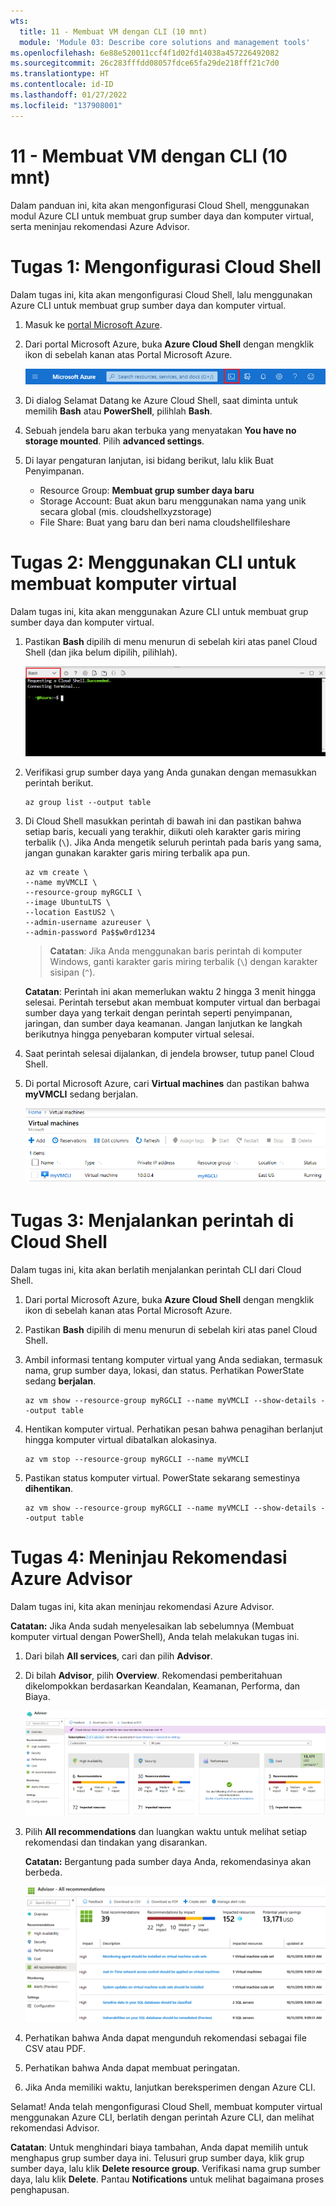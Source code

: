 ```yaml
---
wts:
  title: 11 - Membuat VM dengan CLI (10 mnt)
  module: 'Module 03: Describe core solutions and management tools'
ms.openlocfilehash: 6e88e520011ccf4f1d02fd14038a457226492082
ms.sourcegitcommit: 26c283fffdd08057fdce65fa29de218fff21c7d0
ms.translationtype: HT
ms.contentlocale: id-ID
ms.lasthandoff: 01/27/2022
ms.locfileid: "137908001"
---
```

# <a name="11---create-a-vm-with-the-cli-10-min"></a>11 - Membuat VM dengan CLI (10 mnt)

Dalam panduan ini, kita akan mengonfigurasi Cloud Shell, menggunakan modul Azure CLI untuk membuat grup sumber daya dan komputer virtual, serta meninjau rekomendasi Azure Advisor. 

# <a name="task-1-configure-the-cloud-shell"></a>Tugas 1: Mengonfigurasi Cloud Shell 

Dalam tugas ini, kita akan mengonfigurasi Cloud Shell, lalu menggunakan Azure CLI untuk membuat grup sumber daya dan komputer virtual.  

1. Masuk ke [portal Microsoft Azure](https://portal.azure.com).

2. Dari portal Microsoft Azure, buka **Azure Cloud Shell** dengan mengklik ikon di sebelah kanan atas Portal Microsoft Azure.

    ![Cuplikan layar ikon Portal Microsoft Azure, Azure Cloud Shell.](../images/1002.png)
   
3. Di dialog Selamat Datang ke Azure Cloud Shell, saat diminta untuk memilih **Bash** atau **PowerShell**, pilihlah **Bash**. 

4. Sebuah jendela baru akan terbuka yang menyatakan **You have no storage mounted**. Pilih **advanced settings**.

5. Di layar pengaturan lanjutan, isi bidang berikut, lalu klik Buat Penyimpanan.
    - Resource Group: **Membuat grup sumber daya baru**
    - Storage Account: Buat akun baru menggunakan nama yang unik secara global (mis. cloudshellxyzstorage)
    - File Share: Buat yang baru dan beri nama cloudshellfileshare


# <a name="task-2-use-cli-to-create-a-virtual-machine"></a>Tugas 2: Menggunakan CLI untuk membuat komputer virtual

Dalam tugas ini, kita akan menggunakan Azure CLI untuk membuat grup sumber daya dan komputer virtual.

1. Pastikan **Bash** dipilih di menu menurun di sebelah kiri atas panel Cloud Shell (dan jika belum dipilih, pilihlah).

    ![Cuplikan layar Portal Microsofr Azure, Azure Cloud Shell dengan menu menurun Bash disorot.](../images/1002a.png)


2. Verifikasi grup sumber daya yang Anda gunakan dengan memasukkan perintah berikut.

    ```cli
    az group list --output table
    ```

4. Di Cloud Shell masukkan perintah di bawah ini dan pastikan bahwa setiap baris, kecuali yang terakhir, diikuti oleh karakter garis miring terbalik (`\`). Jika Anda mengetik seluruh perintah pada baris yang sama, jangan gunakan karakter garis miring terbalik apa pun. 

    ```cli
    az vm create \
    --name myVMCLI \
    --resource-group myRGCLI \
    --image UbuntuLTS \
    --location EastUS2 \
    --admin-username azureuser \
    --admin-password Pa$$w0rd1234
    ```

    >**Catatan**: Jika Anda menggunakan baris perintah di komputer Windows, ganti karakter garis miring terbalik (`\`) dengan karakter sisipan (`^`).

    **Catatan**: Perintah ini akan memerlukan waktu 2 hingga 3 menit hingga selesai. Perintah tersebut akan membuat komputer virtual dan berbagai sumber daya yang terkait dengan perintah seperti penyimpanan, jaringan, dan sumber daya keamanan. Jangan lanjutkan ke langkah berikutnya hingga penyebaran komputer virtual selesai. 

5. Saat perintah selesai dijalankan, di jendela browser, tutup panel Cloud Shell.

6. Di portal Microsoft Azure, cari **Virtual machines** dan pastikan bahwa **myVMCLI** sedang berjalan.

    ![Cuplikan layar halaman komputer virtual dengan myVMPS dalam status berjalan.](../images/1101.png)


# <a name="task-3-execute-commands-in-the-cloud-shell"></a>Tugas 3: Menjalankan perintah di Cloud Shell

Dalam tugas ini, kita akan berlatih menjalankan perintah CLI dari Cloud Shell. 

1. Dari portal Microsoft Azure, buka **Azure Cloud Shell** dengan mengklik ikon di sebelah kanan atas Portal Microsoft Azure.

2. Pastikan **Bash** dipilih di menu menurun di sebelah kiri atas panel Cloud Shell.

3. Ambil informasi tentang komputer virtual yang Anda sediakan, termasuk nama, grup sumber daya, lokasi, dan status. Perhatikan PowerState sedang **berjalan**.

    ```cli
    az vm show --resource-group myRGCLI --name myVMCLI --show-details --output table 
    ```

4. Hentikan komputer virtual. Perhatikan pesan bahwa penagihan berlanjut hingga komputer virtual dibatalkan alokasinya. 

    ```cli
    az vm stop --resource-group myRGCLI --name myVMCLI
    ```

5. Pastikan status komputer virtual. PowerState sekarang semestinya **dihentikan**.

    ```cli
    az vm show --resource-group myRGCLI --name myVMCLI --show-details --output table 
    ```

# <a name="task-4-review-azure-advisor-recommendations"></a>Tugas 4: Meninjau Rekomendasi Azure Advisor

Dalam tugas ini, kita akan meninjau rekomendasi Azure Advisor.

   **Catatan:** Jika Anda sudah menyelesaikan lab sebelumnya (Membuat komputer virtual dengan PowerShell), Anda telah melakukan tugas ini. 

1. Dari bilah **All services**, cari dan pilih **Advisor**. 

2. Di bilah **Advisor**, pilih **Overview**. Rekomendasi pemberitahuan dikelompokkan berdasarkan Keandalan, Keamanan, Performa, dan Biaya. 

    ![Cuplikan layar halaman Ringkasan Advisor. ](../images/1103.png)

3. Pilih **All recommendations** dan luangkan waktu untuk melihat setiap rekomendasi dan tindakan yang disarankan. 

    **Catatan:** Bergantung pada sumber daya Anda, rekomendasinya akan berbeda. 

    ![Cuplikan layar halaman Semua rekomendasi Advisor. ](../images/1104.png)

4. Perhatikan bahwa Anda dapat mengunduh rekomendasi sebagai file CSV atau PDF. 

5. Perhatikan bahwa Anda dapat membuat peringatan. 

6. Jika Anda memiliki waktu, lanjutkan bereksperimen dengan Azure CLI. 

Selamat! Anda telah mengonfigurasi Cloud Shell, membuat komputer virtual menggunakan Azure CLI, berlatih dengan perintah Azure CLI, dan melihat rekomendasi Advisor.

**Catatan**: Untuk menghindari biaya tambahan, Anda dapat memilih untuk menghapus grup sumber daya ini. Telusuri grup sumber daya, klik grup sumber daya, lalu klik **Delete resource group**. Verifikasi nama grup sumber daya, lalu klik **Delete**. Pantau **Notifications** untuk melihat bagaimana proses penghapusan.
